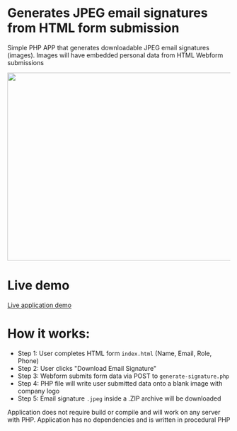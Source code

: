 # Generates JPEG email signatures from HTML form submission
Simple PHP APP that generates downloadable JPEG email signatures (images).
Images will have embedded personal data from HTML Webform submissions

<img src="images/application-diagram2.png?raw=true" width="800" height="425">

# Live demo
[Live application demo](https://emailsignature.naturalwayofliving.com/)


# How it works:

- Step 1: User completes HTML form `index.html` (Name, Email, Role, Phone)
- Step 2: User clicks "Download Email Signature"
- Step 3: Webform submits form data via POST to `generate-signature.php`
- Step 4: PHP file will write user submitted data onto a blank image with company logo
- Step 5: Email signature `.jpeg` inside a .ZIP archive will be downloaded

Application does not require build or compile and will work 
on any server with PHP. Application has no dependencies and 
is written in procedural PHP
